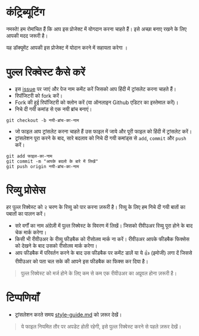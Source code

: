 # कंट्रिब्यूटिंग

नमस्ते! हम रोमांचित हैं कि आप इस प्रोजेक्ट में योगदान करना चाहते हैं। इसे अच्छा बनाए रखने के लिए आपकी मदद जरूरी है।

यह डॉक्यूमेंट आपकी इस प्रोजेक्ट में योदान करने में सहायता करेगा ।

# पुल्ल रिक्वेस्ट कैसे करें

- इस [issue](https://github.com/gatsbyjs/gatsby-hi/issues/1) पर जाएं और पेज नाम कमेंट करें जिसको आप हिंदी में ट्रांसलेट करना चाहते हैं।
- रिपॉजिटरी को fork करें।
- Fork की हुई रिपॉजिटरी को क्लोन करें (या ऑनलाइन Github एडिटर का इस्तेमाल करें)।
- निचे दी गयी कमांड से एक नयी ब्रांच बनाएं।
```
git checkout -b नयी-ब्रांच-का-नाम
```
- जो फाइल आप ट्रांसलेट करना चाहते हैं उस फाइल में जाये और पूरी फाइल को हिंदी में ट्रांसलेट करें।
- ट्रांसलेशन पूरा करने के बाद, सारे बदलाव को निचे दी गयी कमांड्स से `add`, `commit` और `push` करें।
```
git add फाइल-का-नाम
git commit -m "आपके बदलो के बारे में लिखें"
git push origin नयी-ब्रांच-का-नाम
```

# रिव्यु प्रोसेस

हर पुल्ल रिक्वेस्ट को २ चरण के रिव्यु को पार करना ज़रूरी है। रिव्यु के लिए हम निचे दी गयी बातों का पबातों का पालन करें।

- सरे वर्गों का नाम अंग्रेज़ी में पुल्ल रिक्वेस्ट के विवरण में लिखें। जिसको रीवीउअर रिव्यु पूरा होने के बाद चेक मार्क करेगा।
- किसी भी रीवीउअर के रीव्यु फीडबैक को रीसोलव मार्क ना करें। रीवीउअर आपके फीडबैक फिक्सेस को देखने के बाद उसको रीसोलव मार्क करेगा।
- आप फीडबैक में परिवर्तन करने के बाद उस फीडबैक पर कमेंट डालें या ये 👍 (इमोजी) लगा दें जिससे रीवीउअर को पता चल सके की आपने इस फीडबैक का फिक्स कर दिया है।
> पुल्ल रिक्वेस्ट को मर्ज होने के लिए कम से कम एक रीवीउअर का अप्रूवल होना ज़रूरी है।

# टिप्पणियाँ

- ट्रांसलेशन करते समय [style-guide.md](https://github.com/gatsbyjs/gatsby-hi/blob/master/style-guide.md) को ज़रूर देखें।


> ये फाइल नियमित तौर पर अपडेट होती रहेगी, इसे पुल्ल रिक्वेस्ट करने से पहले ज़रूर देखें।
